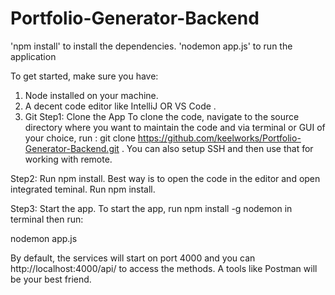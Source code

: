 # Portfolio-Generator-Backend

'npm install' to install the dependencies. 'nodemon  app.js' to run the application

To get started, make sure you have:

1. Node installed on your machine.
2. A decent code editor like IntelliJ OR VS Code .
3. Git Step1: Clone the App
To clone the code, navigate to the source directory where you want to maintain the code and via terminal or GUI of your choice, run : git clone https://github.com/keelworks/Portfolio-Generator-Backend.git . You can also setup SSH and then use that for working with remote.

Step2: Run npm install. Best way is to open the code in the editor and open integrated teminal. Run npm install.

Step3: Start the app. To start the app, run
npm install -g nodemon in terminal then run:

nodemon  app.js

By default, the services will start on port 4000 and you can http://localhost:4000/api/<routename> to access the methods. A tools like Postman will be your best friend.
